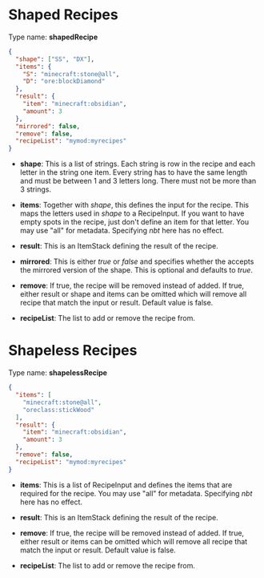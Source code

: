 # Shaped Recipes

Type name: __shapedRecipe__

```json
{
  "shape": ["SS", "DX"],
  "items": {
    "S": "minecraft:stone@all",
    "D": "ore:blockDiamond"
  },
  "result": {
    "item": "minecraft:obsidian",
    "amount": 3
  },
  "mirrored": false,
  "remove": false,
  "recipeList": "mymod:myrecipes"
}
```
	
* __shape__: This is a list of strings. Each string is row in the recipe and each letter in the string one item. Every string has to have the same length and must be between 1 and 3 letters long. There must not be more than 3 strings.

* __items__: Together with _shape_, this defines the input for the recipe. This maps the letters used in _shape_ to a RecipeInput. If you want to have empty spots in the recipe, just don't define an item for that letter. You may use "all" for metadata. Specifying _nbt_ here has no effect.

* __result__: This is an ItemStack defining the result of the recipe.

* __mirrored__: This is either _true_ or _false_ and specifies whether the accepts the mirrored version of the shape. This is optional and defaults to _true_.
* __remove__: If true, the recipe will be removed instead of added. If true, either result or shape and items can be omitted which will remove all recipe that match the input or result. Default value is false.
* __recipeList__: The list to add or remove the recipe from.

# Shapeless Recipes

Type name: __shapelessRecipe__

```json
{
  "items": [
    "minecraft:stone@all",
    "oreclass:stickWood"
  ],
  "result": {
    "item": "minecraft:obsidian",
    "amount": 3
  },
  "remove": false,
  "recipeList": "mymod:myrecipes"
}
```
	
* __items__: This is a list of RecipeInput and defines the items that are required for the recipe. You may use "all" for metadata. Specifying _nbt_ here has no effect.

* __result__: This is an ItemStack defining the result of the recipe.
* __remove__: If true, the recipe will be removed instead of added. If true, either result or items can be omitted which will remove all recipe that match the input or result. Default value is false.
* __recipeList__: The list to add or remove the recipe from.